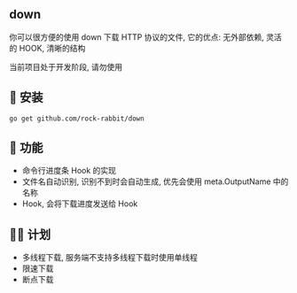 ## down
你可以很方便的使用 down 下载 HTTP 协议的文件, 它的优点: 无外部依赖, 灵活的 HOOK, 清晰的结构

当前项目处于开发阶段, 请勿使用

## 🎊 安装
```
go get github.com/rock-rabbit/down
```
## 🎉 功能
- 命令行进度条 Hook 的实现
- 文件名自动识别, 识别不到时会自动生成, 优先会使用 meta.OutputName 中的名称
- Hook, 会将下载进度发送给 Hook

## 🐱‍🏍 计划
- 多线程下载, 服务端不支持多线程下载时使用单线程
- 限速下载
- 断点下载